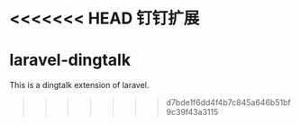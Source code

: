 <<<<<<< HEAD
钉钉扩展
=======
# laravel-dingtalk
This is a dingtalk extension of laravel.
>>>>>>> d7bde1f6dd4f4b7c845a646b51bf9c39f43a3115
